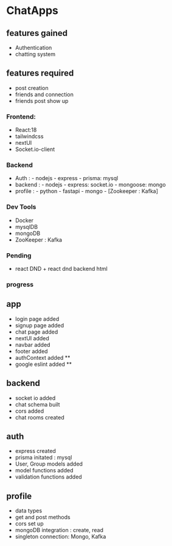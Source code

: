 # ChatApps



## features gained
- Authentication
- chatting system

## features required
- post creation
- friends and connection
- friends post show up

### Frontend:
- React:18
- tailwindcss
- nextUI
- Socket.io-client

### Backend
- Auth :
        - nodejs
        - express
        - prisma: mysql
- backend :
        - nodejs
        - express: socket.io
        - mongoose: mongo
- profile :
        - python
        - fastapi
        - mongo
        - [Zookeeper : Kafka]

### Dev Tools
- Docker
- mysqlDB
- mongoDB
- ZooKeeper : Kafka

### Pending
- react DND + react dnd backend html

### progress

## app
- login page added
- signup page added
- chat page added
- nextUI added
- navbar added
- footer added
- authContext added **
- google eslint added **

## backend
- socket io added
- chat schema built
- cors added
- chat rooms created

## auth
- express created
- prisma initated : mysql
- User, Group models added
- model functions added
- validation functions added

## profile
- data types
- get and post methods
- cors set up
- mongoDB integration : create, read
- singleton connection: Mongo, Kafka



